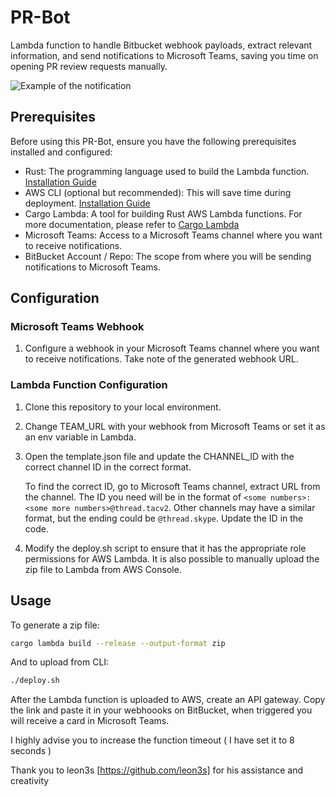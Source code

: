 # PR-Bot

Lambda function to handle Bitbucket webhook payloads, extract relevant information, and send notifications to Microsoft Teams, saving you time on opening PR review requests manually.

![Example of the notification](https://github.com/scirin/PR-Bot/blob/main/home/wwadmin/Desktop/PR-Bot/example.png)

## Prerequisites

Before using this PR-Bot, ensure you have the following prerequisites installed and configured:

- Rust: The programming language used to build the Lambda function. [Installation Guide](https://www.rust-lang.org/tools/install)
- AWS CLI (optional but recommended): This will save time during deployment. [Installation Guide](https://docs.aws.amazon.com/cli/latest/userguide/getting-started-install.html)
- Cargo Lambda: A tool for building Rust AWS Lambda functions. For more documentation, please refer to [Cargo Lambda](https://www.cargo-lambda.info/)
- Microsoft Teams: Access to a Microsoft Teams channel where you want to receive notifications.
- BitBucket Account / Repo: The scope from where you will be sending notifications to Microsoft Teams.

## Configuration

### Microsoft Teams Webhook

1. Configure a webhook in your Microsoft Teams channel where you want to receive notifications. Take note of the generated webhook URL.

### Lambda Function Configuration

1. Clone this repository to your local environment.

2. Change TEAM_URL with your webhook from Microsoft Teams or set it as an env variable in Lambda.

3. Open the template.json file and update the CHANNEL_ID with the correct channel ID in the correct format.

   To find the correct ID, go to Microsoft Teams channel, extract URL from the channel. The ID you need will be in the format of `<some numbers>:<some more numbers>@thread.tacv2`. Other channels may have a similar format, but the ending could be `@thread.skype`. Update the ID in the code.

4. Modify the deploy.sh script to ensure that it has the appropriate role permissions for AWS Lambda. It is also possible to manually upload the zip file to Lambda from AWS Console.

## Usage

To generate a zip file:

```bash
cargo lambda build --release --output-format zip
```

And to upload from CLI:

```bash
./deploy.sh
```

After the Lambda function is uploaded to AWS, create an API gateway.
Copy the link and paste it in your webhoooks on BitBucket, when triggered you will receive a card in Microsoft Teams.

I highly advise you to increase the function timeout ( I have set it to 8 seconds )

Thank you to leon3s [https://github.com/leon3s] for his assistance and creativity
